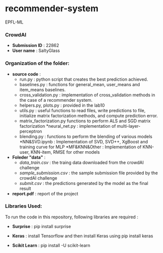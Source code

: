 # recommender-system
EPFL-ML

### CrowdAI 
* **Submission ID** : 22862 
* **User name**  : SaltyGlass

### Organization of the folder:
* **source code** :
    * run.py : python script that creates the best prediction achieved.
    * baselines.py : functions for general_mean, user_means and item_means baselines.
    * cross_validation.py : implementation of cross_validation methods in the case of a recommender system.
    * helpers.py, plots.py : provided in the lab10
    * utils.py : useful functions to read files, write predictions to file, initialize matrix factorization methods, 
    and compute prediction error.
    * matrix_factorization.py functions to perform ALS and SGD matrix factorization
    *neural_net.py : implementation of multi-layer-perceptron
    * blending.py : functions to perform the blending of various models
    *NN&SVD.ipynb : Implementation of SVD, SVD++, XgBoost and training curve for MLP
    *MF&KNN&Other : Implementation of KNN-user, KNN-item, RMSE for other models
* **Foleder "data"** : 
    * *data_train.csv* : the traing data downloaded from the crowdAI challenge
    * *sample_submission.csv* : the sample submission file provided by the crowdAI challenge
    * *submit.csv* : the predictions generated by the model as the final result
* **report.pdf** : report of the project


### Libraries Used:
To run the code in this repository, following libraries are required :
* **Surprise** : pip install surprise

* **Keras** : install Tensorflow and then install Keras using pip install keras

* **Scikit Learn** : pip install -U scikit-learn



